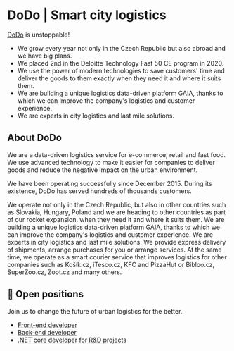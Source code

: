 # DoDo | Smart city logistics
[DoDo](http://idodo.cz/en/) is unstoppable!
* We grow every year not only in the Czech Republic but also abroad and we have big plans.
* We placed 2nd in the Deloitte Technology Fast 50 CE program in 2020.
* We use the power of modern technologies to save customers' time and deliver the goods to them exactly when they need it and where it suits them. 
* We are building a unique logistics data-driven platform GAIA, thanks to which we can improve the company's logistics and customer experience. 
* We are experts in city logistics and last mile solutions.

## About DoDo
We are a data-driven logistics service for e-commerce, retail and fast food. We use advanced technology to make it easier for companies to deliver goods and reduce the negative impact on the urban environment.

We have been operating successfully since December 2015. During its existence, DoDo has served hundreds of thousands customers. 

We operate not only in the Czech Republic, but also in other countries such as Slovakia, Hungary, Poland and we are heading to other countries as part of our rocket expansion. when they need it and where it suits them. We are building a unique logistics data-driven platform GAIA, thanks to which we can improve the company's logistics and customer experience. We are experts in city logistics and last mile solutions. We provide express delivery of shipments, arrange purchases for you or arrange services. At the same time, we operate as a smart courier service that improves logistics for other companies such as Košík.cz, iTesco.cz, KFC and PizzaHut or Bibloo.cz, SuperZoo.cz, Zoot.cz and many others.


## :rocket: Open positions
Join us to change the future of urban logistics for the better.
* [Front-end developer](https://www.pracujvdodo.cz/jobs/front-end-developer/)
* [Back-end developer](https://www.pracujvdodo.cz/jobs/net-vyvojar-ka/)
* [.NET core developer for R&D projects](https://www.pracujvdodo.cz/jobs/net-core-developer-research-and-developement/)
